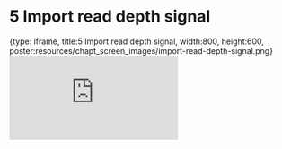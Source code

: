 # 5 Import read depth signal
 
{type: iframe, title:5 Import read depth signal, width:800, height:600, poster:resources/chapt_screen_images/import-read-depth-signal.png}
![](https://abyzovlab.github.io/CNVpytor-course//coursera/import-read-depth-signal.html)
 

 
